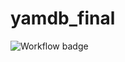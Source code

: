 # yamdb_final #

![Workflow badge](https://github.com/Immalakhovskii/yamdb_final/actions/workflows/yamdb_workflow.yml/badge.svg)